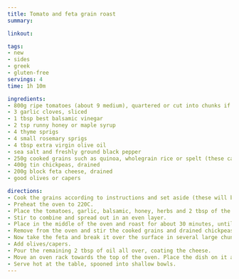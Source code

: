 ```yaml
---
title: Tomato and feta grain roast
summary: 

linkout: 

tags:
- new
- sides
- greek
- gluten-free
servings: 4
time: 1h 10m

ingredients:
- 800g ripe tomatoes (about 9 medium), quartered or cut into chunks if very large
- 3 garlic cloves, sliced
- 1 tbsp best balsamic vinegar
- 2 tsp runny honey or maple syrup
- 4 thyme sprigs
- 4 small rosemary sprigs
- 4 tbsp extra virgin olive oil
- sea salt and freshly ground black pepper
- 250g cooked grains such as quinoa, wholegrain rice or spelt (these can be gluten-free)
- 400g tin chickpeas, drained
- 200g block feta cheese, drained
- good olives or capers

directions:
- Cook the grains according to instructions and set aside (these will be baked later too).
- Preheat the oven to 220C.
- Place the tomatoes, garlic, balsamic, honey, herbs and 2 tbsp of the oil in a casserole dish and season well with salt and pepper.
- Stir to combine and spread out in an even layer.
- Place in the middle of the oven and roast for about 30 minutes, until the tomatoes have softened and simmering juices are pooling in the bottom of the dish.
- Remove from the oven and stir the cooked grains and drained chickpeas into the tomatoes, gently and thoroughly, until evenly mixed.
- Now take the feta and break it over the surface in several large chunks and crumbles.
- Add olives/capers.
- Pour the remaining 2 tbsp of oil all over, coating the cheese.
- Move an oven rack towards the top of the oven. Place the dish on it and roast for a further 15-20 minutes, until the feta shows patches of golden crust.
- Serve hot at the table, spooned into shallow bowls.
---
```

